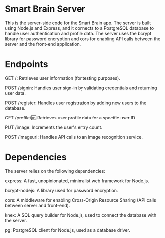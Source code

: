 # Smart Brain Server

This is the server-side code for the Smart Brain app. The server is built using Node.js and Express, and it connects to a PostgreSQL database to handle user authentication and profile data. The server uses the bcrypt library for password encryption and cors for enabling API calls between the server and the front-end application.

# Endpoints
GET /: Retrieves user information (for testing purposes).

POST /signin: Handles user sign-in by validating credentials and returning user data.

POST /register: Handles user registration by adding new users to the database.

GET /profile/:id: Retrieves user profile data for a specific user ID.

PUT /image: Increments the user's entry count.

POST /imageurl: Handles API calls to an image recognition service.

# Dependencies
The server relies on the following dependencies:

express: A fast, unopinionated, minimalist web framework for Node.js.

bcrypt-nodejs: A library used for password encryption.

cors: A middleware for enabling Cross-Origin Resource Sharing (API calls between server and front-end).

knex: A SQL query builder for Node.js, used to connect the database with the server.

pg: PostgreSQL client for Node.js, used as a database driver.
